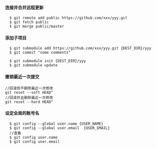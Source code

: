 
#### 连接并合并远程更新
```
  $ git remote add public https://github.com/xxx/yyy.git
  $ git fetch public
  $ git merge public/master
```

#### 添加子项目
```
  $ git submodule add https://github.com/xxx/yyy.git {DEST_DIR}/yyy
  $ git commit "some comments"

  $ git submodule init {DEST_DIR}/yyy
  $ git submodule update
```

#### 撤销最近一次提交
```
//回滚但不删除最近一次修改
git reset --soft HEAD^
//回滚并且删除最近一次修改
git reset --hard HEAD^
```

#### 设定全局的账号名
```
  $ git config --global user.name {USER_NAME}
  $ git config --global user.email  {USER_EMAIL}
  //查看
  $ git config user.name 
  $ git config user.email 
```

